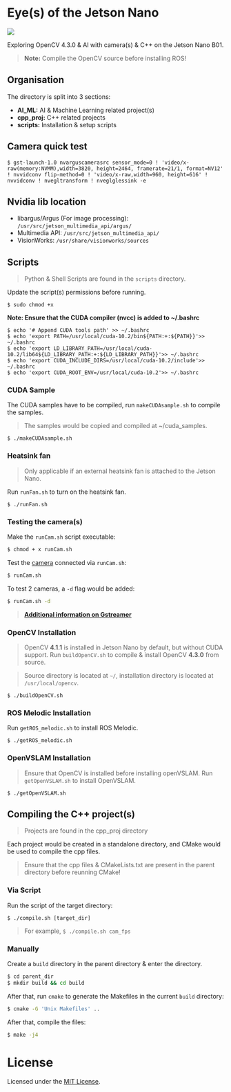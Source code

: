 # Eye(s) of the Jetson Nano

<a href="LICENSE" ><img src="https://img.shields.io/github/license/1487quantum/cv4-jet-nano?style=for-the-badge"/></a>

Exploring OpenCV 4.3.0 & AI with camera(s) & C++ on the Jetson Nano B01.

> **Note:** Compile the OpenCV source before installing ROS!

## Organisation
The directory is split into 3 sections:
- **AI_ML:** AI & Machine Learning related project(s)
- **cpp_proj:** C++ related projects
- **scripts:** Installation & setup scripts

## Camera quick test
```
$ gst-launch-1.0 nvarguscamerasrc sensor_mode=0 ! 'video/x-raw(memory:NVMM),width=3820, height=2464, framerate=21/1, format=NV12' ! nvvidconv flip-method=0 ! 'video/x-raw,width=960, height=616' ! nvvidconv ! nvegltransform ! nveglglessink -e
```

## Nvidia lib location
- libargus/Argus (For image processing): `/usr/src/jetson_multimedia_api/argus/`
- Multimedia API: `/usr/src/jetson_multimedia_api/`
- VisionWorks: `/usr/share/visionworks/sources`

## Scripts
> Python & Shell Scripts are found in the `scripts` directory.

Update the script(s) permissions before running.
```
$ sudo chmod +x 
```
**Note: Ensure that the CUDA compiler (nvcc) is added to ~/.bashrc**
```
$ echo '# Append CUDA tools path' >> ~/.bashrc
$ echo 'export PATH=/usr/local/cuda-10.2/bin${PATH:+:${PATH}}'>> ~/.bashrc
$ echo 'export LD_LIBRARY_PATH=/usr/local/cuda-10.2/lib64${LD_LIBRARY_PATH:+:${LD_LIBRARY_PATH}}'>> ~/.bashrc
$ echo 'export CUDA_INCLUDE_DIRS=/usr/local/cuda-10.2/include'>> ~/.bashrc
$ echo 'export CUDA_ROOT_ENV=/usr/local/cuda-10.2'>> ~/.bashrc
```

### CUDA Sample

The CUDA samples have to be compiled, run `makeCUDAsample.sh` to compile the samples.
> The samples would be copied and compiled at ~/cuda_samples.
```
$ ./makeCUDAsample.sh
```

### Heatsink fan
> Only applicable if an external heatsink fan is attached to the Jetson Nano.

Run `runFan.sh` to turn on the heatsink fan.
```
$ ./runFan.sh
```


### Testing the camera(s)

Make the `runCam.sh` script executable:
```bash
$ chmod + x runCam.sh
```
Test the [camera](https://elinux.org/Jetson_Nano#Cameras) connected via `runCam.sh`:
```bash
$ runCam.sh
```
To test 2 cameras, a `-d` flag would be added:
```bash
$ runCam.sh -d
```
> **[Additional information on Gstreamer](https://developer.ridgerun.com/wiki/index.php?title=Jetson_Nano/Gstreamer/Example_Pipelines/Capture_Display)**

### OpenCV Installation
> OpenCV **4.1.1** is installed in Jetson Nano by default, but without CUDA support. Run `buildOpenCV.sh` to compile & install OpenCV **4.3.0** from source. 

> Source directory is located at `~/`, installation directory is located at `/usr/local/opencv`.
```
$ ./buildOpenCV.sh
```

### ROS Melodic Installation

Run `getROS_melodic.sh` to install ROS Melodic.
```
$ ./getROS_melodic.sh
```


### OpenVSLAM Installation

> Ensure that OpenCV is installed before installing openVSLAM.
Run `getOpenVSLAM.sh` to install OpenVSLAM.
```
$ ./getOpenVSLAM.sh
```

## Compiling the C++ project(s)
> Projects are found in the cpp_proj directory

Each project would be created in a standalone directory, and CMake would be used to compile the cpp files. 
> Ensure that the cpp files & CMakeLists.txt are present in the parent directory before reunning CMake!

### Via Script
Run the script of the target directory:
```
$ ./compile.sh [target_dir]
```
> For example, `$ ./compile.sh cam_fps`

### Manually

Create a `build` directory in the parent directory & enter the directory.
```bash
$ cd parent_dir
$ mkdir build && cd build
```
After that, run `cmake` to generate the Makefiles in the current `build` directory:
```bash
$ cmake -G 'Unix Makefiles' ..
```
After that, compile the files:
```bash
$ make -j4
```

# License
Licensed under the [MIT License](./LICENSE).

